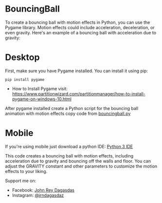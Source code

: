# BouncingBall

To create a bouncing ball with motion effects in Python, you can use the Pygame library. Motion effects could include acceleration, deceleration, or even gravity. Here's an example of a bouncing ball with acceleration due to gravity:


# Desktop
First, make sure you have Pygame installed. You can install it using pip:
```
pip install pygame
```
+ How to Install Pygame
visit: <a href="https://www.partitionwizard.com/partitionmanager/how-to-install-pygame-on-windows-10.html">https://www.partitionwizard.com/partitionmanager/how-to-install-pygame-on-windows-10.html</a>

After pygame installed create a Python script for the bouncing ball animation with motion effects copy code from <a href="https://github.com/JrdProg/BouncingBall/blob/1d281acb8906ca866474ad8da479a84c4d48102f/bouncingball.py">bouncingball.py</a>


# Mobile
If you're using mobile just download a python IDE: <a href="https://play.google.com/store/apps/details?id=ru.iiec.pydroid3">Python 3 IDE</a>

This code creates a bouncing ball with motion effects, including acceleration due to gravity and bouncing off the walls and floor. You can adjust the GRAVITY constant and other parameters to customize the motion effects to your liking.


Support me on:
+ Facebook: <a href="https://facebook.com/chenzokiwasashi">John Rey Dagasdas</a>
+ Instagram: <a href="https://instagram.com/jrndagasdaz">@jrndagasdaz</a>

